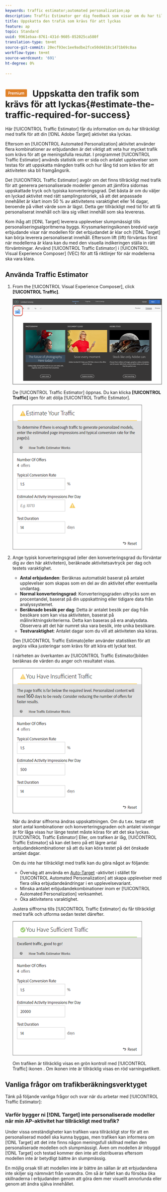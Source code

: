 ```yaml
---
keywords: traffic estimator;automated personalization;ap
description: Traffic Estimator ger dig feedback som visar om du har tillräckligt med trafik för att din Adobe Target-aktivitet ska lyckas.
title: Uppskatta den trafik som krävs för att lyckas
feature: ap
topic: Standard
uuid: 9961ebaa-8761-431d-9605-852025ca580f
translation-type: tm+mt
source-git-commit: 20ecf93ec1ee9adbe2fce50d4d18c1471b69c8aa
workflow-type: tm+mt
source-wordcount: '691'
ht-degree: 0%

---
```



# ![PREMIUM](/help/assets/premium.png) Uppskatta den trafik som krävs för att lyckas{#estimate-the-traffic-required-for-success}

Här [!UICONTROL Traffic Estimator] får du information om du har tillräckligt med trafik för att din [!DNL Adobe Target] aktivitet ska lyckas.

Eftersom en [!UICONTROL Automated Personalization] aktivitet använder flera kombinationer av erbjudanden är det viktigt att veta hur mycket trafik som krävs för att ge meningsfulla resultat. I programmet [!UICONTROL Traffic Estimator] används statistik om er sida och antalet upplevelser som testas för att uppskatta mängden trafik och hur lång tid som krävs för att aktiviteten ska bli framgångsrik.

Det [!UICONTROL Traffic Estimator] avgör om det finns tillräckligt med trafik för att generera personaliserade modeller genom att jämföra sidornas uppskattade tryck och typiska konverteringsgrad. Det bästa är om du väljer en lyckad aktivitet med rätt samplingsstorlek, så att det anpassade innehållet är klart inom 50 % av aktivitetens varaktighet eller 14 dagar, beroende på vilket värde som är lägst. Detta ger tillräckligt med tid för att få personaliserat innehåll och lära sig vilket innehåll som ska levereras.

Kom ihåg att [!DNL Target] leverera upplevelser slumpmässigt tills personaliseringsalgoritmerna byggs. Kryssmarkeringsikonen bredvid varje erbjudande visar när modellen för det erbjudandet är klar och [!DNL Target] kan börja leverera personaliserat innehåll. Eftersom lift (lift) förväntas först när modellerna är klara kan du med den visuella indikeringen ställa in rätt förväntningar. Använd [!UICONTROL Traffic Estimator] i [!UICONTROL Visual Experience Composer] (VEC) för att få riktlinjer för när modellerna ska vara klara.

## Använda Traffic Estimator

1. From the [!UICONTROL Visual Experience Composer], click **[!UICONTROL Traffic]**.

   ![Trafikikon](/help/c-activities/t-automated-personalization/assets/icon-traffic.png)

   De [!UICONTROL Traffic Estimator] öppnas. Du kan klicka **[!UICONTROL Traffic]** igen för att dölja [!UICONTROL Traffic Estimator].

   ![](assets/ap_est.png)

1. Ange typisk konverteringsgrad (eller den konverteringsgrad du förväntar dig av den här aktiviteten), beräknade aktivitetsavtryck per dag och testets varaktighet.

   * **Antal erbjudanden**: Beräknas automatiskt baserat på antalet upplevelser som skapas som en del av din aktivitet efter eventuella undantag.
   * **Normal konverteringsgrad**: Konverteringsgraden uttrycks som en procentandel, baserat på din uppskattning eller tidigare data från analyssystemet.
   * **Beräknade besök per dag**: Detta är antalet besök per dag från besökare som kan visa aktiviteten, baserat på målinriktningskriterierna. Detta kan baseras på era analysdata. Observera att det här numret ska vara besök, inte unika besökare.
   * **Testvaraktighet**: Antalet dagar som du vill att aktiviteten ska köras.

   Den [!UICONTROL Traffic Estimato]eller använder statistiken för att avgöra vilka justeringar som krävs för att köra ett lyckat test.

   I närheten av överkanten av [!UICONTROL Traffic Estimator]bilden beräknas de värden du anger och resultatet visas.

   ![](assets/ap_est_no.png)

   När du ändrar siffrorna ändras uppskattningen. Om du t.ex. testar ett stort antal kombinationer och konverteringsgraden och antalet visningar är för låga visas hur länge testet måste köras för att det ska lyckas. [!UICONTROL Traffic Estimator] Eller, om trafiken är låg, [!UICONTROL Traffic Estimator] så kan det bero på ett lägre antal erbjudandekombinationer så att du kan köra testet på det önskade antalet dagar.

   Om du inte har tillräckligt med trafik kan du göra något av följande:

   * Överväg att använda en [Auto-Target](/help/c-activities/auto-target-to-optimize.md) -aktivitet i stället för [!UICONTROL Automated Personalization] att skapa upplevelser med flera olika erbjudandeändringar i en upplevelsevariant.
   * Minska antalet erbjudandekombinationer inom er [!UICONTROL Automated Personalization] verksamhet.
   * Öka aktivitetens varaktighet.

   Justera siffrorna tills [!UICONTROL Traffic Estimator] du får tillräckligt med trafik och utforma sedan testet därefter.

   ![](assets/ap_est_yes.png)

   Om trafiken är tillräcklig visas en grön kontroll med [!UICONTROL Traffic] ikonen . Om ikonen inte är tillräcklig visas en röd varningsetikett.

## Vanliga frågor om trafikberäkningsverktyget

Tänk på följande vanliga frågor och svar när du arbetar med [!UICONTROL Traffic Estimator]:

### Varför bygger ni [!DNL Target] inte personaliserade modeller när min AP-aktivitet har tillräckligt med trafik?

Under vissa omständigheter kan trafiken vara tillräckligt stor för att en personaliserad modell ska kunna byggas, men trafiken kan informera om [!DNL Target] att det inte finns någon meningsfull skillnad mellan den personaliserade modellen och slumpmässigt. Även om modellen är inbyggd [!DNL Target] och testad kommer den inte att distribueras eftersom modellen inte är betydligt bättre än slumpmässig.

En möjlig orsak till att modellen inte är bättre än sällan är att erbjudandena inte skiljer sig nämnvärt från varandra. Om så är fallet kan du försöka öka skillnaderna i erbjudanden genom att göra dem mer visuellt annorlunda eller genom att ändra själva innehållet.
